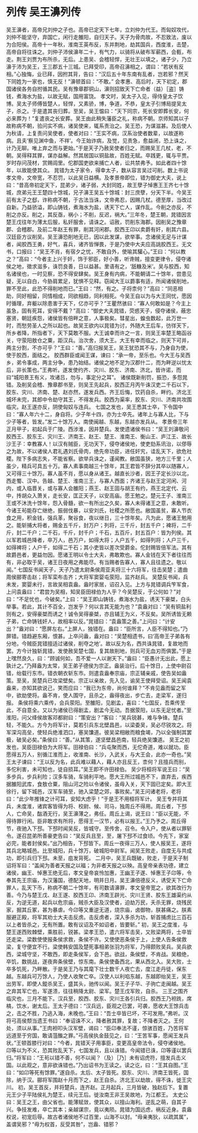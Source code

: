 # 列传 吴王濞列传
吴王濞者，高帝兄刘仲之子也。高帝已定天下七年，立刘仲为代王。而匈奴攻代，刘仲不能坚守，弃国亡，闲行走雒阳，自归天子。天子为骨肉故，不忍致法，废以为合阳侯。高帝十一年秋，淮南王英布反，东并荆地，劫其国兵，西度淮，击楚，高帝自将往诛之。刘仲子沛侯濞年二十，有气力，以骑将从破布军蕲西，会甀，布走。荆王刘贾为布所杀，无后。上患吴、会稽轻悍，无壮王以填之，诸子少，乃立濞于沛为吴王，王三郡五十三城。已拜受印，高帝召濞相之，谓曰：“若状有反相。”心独悔，业已拜，因拊其背，告曰：“汉后五十年东南有乱者，岂若邪？然天下同姓为一家也，慎无反！”濞顿首曰：“不敢。”
会孝惠、高后时，天下初定，郡国诸侯各务自拊循其民。吴有豫章郡铜山，濞则招致天下亡命者（益）［盗］铸钱，煮海水为盐，以故无赋，国用富饶。
孝文时，吴太子入见，得侍皇太子饮博。吴太子师傅皆楚人，轻悍，又素骄，博，争道，不恭，皇太子引博局提吴太子，杀之。于是遣其丧归葬。至吴，吴王愠曰：“天下同宗，死长安即葬长安，何必来葬为！”复遣丧之长安葬。吴王由此稍失藩臣之礼，称病不朝。京师知其以子故称病不朝，验问实不病，诸吴使来，辄系责治之。吴王恐，为谋滋甚。及后使人为秋请，上复责问吴使者，使者对曰：“王实不病，汉系治使者数辈，以故遂称病。且夫‘察见渊中鱼，不祥’。今王始诈病，及觉，见责急，愈益闭，恐上诛之，计乃无聊。唯上弃之而与更始。”于是天子乃赦吴使者归之，而赐吴王几杖，老，不朝。吴得释其罪，谋亦益解。然其居国以铜盐故，百姓无赋。卒践更，辄与平贾。岁时存问茂材，赏赐闾里。佗郡国吏欲来捕亡人者，讼共禁弗予。如此者四十馀年，以故能使其众。
晁错为太子家令，得幸太子，数从容言吴过可削。数上书说孝文帝，文帝宽，不忍罚，以此吴日益横。及孝景帝即位，错为御史大夫，说上曰：“昔高帝初定天下，昆弟少，诸子弱，大封同姓，故王孽子悼惠王王齐七十馀城，庶弟元王王楚四十馀城，兄子濞王吴五十馀城：封三庶孽，分天下半。今吴王前有太子之郄，诈称病不朝，于古法当诛，文帝弗忍，因赐几杖。德至厚，当改过自新。乃益骄溢，即山铸钱，煮海水为盐，诱天下亡人，谋作乱。今削之亦反，不削之亦反。削之，其反亟，祸小；不削，反迟，祸大。”三年冬，楚王朝，晁错因言楚王戊往年为薄太后服，私奸服舍，请诛之。诏赦，罚削东海郡。因削吴之豫章郡、会稽郡。及前二年赵王有罪，削其河闲郡。胶西王卬以卖爵有奸，削其六县。
汉廷臣方议削吴。吴王濞恐削地无已，因以此发谋，欲举事。念诸侯无足与计谋者，闻胶西王勇，好气，喜兵，诸齐皆惮畏，于是乃使中大夫应高誂胶西王。无文书，口报曰：“吴王不肖，有宿夕之忧，不敢自外，使喻其驩心。”王曰：“何以教之？”高曰：“今者主上兴于奸，饰于邪臣，好小善，听谗贼，擅变更律令，侵夺诸侯之地，徵求滋多，诛罚良善，日以益甚。里语有之，‘舐糠及米’。吴与胶西，知名诸侯也，一时见察，恐不得安肆矣。吴王身有内病，不能朝请二十馀年，尝患见疑，无以自白，今胁肩累足，犹惧不见释。窃闻大王以爵事有适，所闻诸侯削地，罪不至此，此恐不得削地而已。”王曰：“然，有之。子将柰何？”高曰：“同恶相助，同好相留，同情相成，同欲相趋，同利相死。今吴王自以为与大王同忧，愿因时循理，弃躯以除患害于天下，亿亦可乎？”王瞿然骇曰：“寡人何敢如是？今主上虽急，固有死耳，安得不戴？”高曰：“御史大夫晁错，荧惑天子，侵夺诸侯，蔽忠塞贤，朝廷疾怨，诸侯皆有倍畔之意，人事极矣。彗星出，蝗虫数起，此万世一时，而愁劳圣人之所以起也。故吴王欲内以晁错为讨，外随大王后车，彷徉天下，所乡者降，所指者下，天下莫敢不服。大王诚幸而许之一言，则吴王率楚王略函谷关，守荥阳敖仓之粟，距汉兵。治次舍，须大王。大王有幸而临之，则天下可并，两主分割，不亦可乎？”王曰：“善。”高归报吴王，吴王犹恐其不与，乃身自为使，使于胶西，面结之。
胶西群臣或闻王谋，谏曰：“承一帝，至乐也。今大王与吴西乡，弟令事成，两主分争，患乃始结。诸侯之地不足为汉郡什二，而为畔逆以忧太后，非长策也。”王弗听。遂发使约齐、灾川、胶东、济南、济北，皆许诺，而曰“城阳景王有义，攻诸吕，勿与，事定分之耳”。
诸侯既新削罚，振恐，多怨晁错。及削吴会稽、豫章郡书至，则吴王先起兵，胶西正月丙午诛汉吏二千石以下，胶东、灾川、济南、楚、赵亦然，遂发兵西。齐王后悔，饮药自杀，畔约。济北王城坏未完，其郎中令劫守其王，不得发兵。胶西为渠率，胶东、灾川、济南共攻围临灾。赵王遂亦反，阴使匈奴与连兵。
七国之发也，吴王悉其士卒，下令国中曰：“寡人年六十二，身自将。少子年十四，亦为士卒先。诸年上与寡人比，下与少子等者，皆发。”发二十馀万人。南使闽越、东越，东越亦发兵从。
孝景帝三年正月甲子，初起兵于广陵。西涉淮，因并楚兵。发使遗诸侯书曰：“吴王刘濞敬问胶西王、胶东王、灾川王、济南王、赵王、楚王、淮南王、衡山王、庐江王、故长沙王子：幸教寡人！以汉有贼臣，无功天下，侵夺诸侯地，使吏劾系讯治，以僇辱之为故，不以诸侯人君礼遇刘氏骨肉，绝先帝功臣，进任奸宄，诖乱天下，欲危社稷。陛下多病志失，不能省察。欲举兵诛之，谨闻教。敝国虽狭，地方三千里；人虽少，精兵可具五十万。寡人素事南越三十馀年，其王君皆不辞分其卒以随寡人，又可得三十馀万。寡人虽不肖，愿以身从诸王。越直长沙者，因王子定长沙以北，西走蜀、汉中。告越、楚王、淮南三王，与寡人西面；齐诸王与赵王定河闲、河内，或入临晋关，或与寡人会雒阳；燕王、赵王固与胡王有约，燕王北定代、云中，抟胡众入萧关，走长安，匡正天子，以安高庙。愿王勉之。楚元王子、淮南三王或不沐洗十馀年，怨入骨髓，欲一有所出之久矣，寡人未得诸王之意，未敢听。今诸王茍能存亡继绝，振弱伐暴，以安刘氏，社稷之所愿也。敝国虽贫，寡人节衣食之用，积金钱，强兵革，聚谷食，夜以继日，三十馀年矣。凡为此，愿诸王勉用之。能斩捕大将者，赐金五千斤，封万户；列将，三千斤，封五千户；裨将，二千斤，封二千户；二千石，千斤，封千户；千石，五百斤，封五百户：皆为列侯。其以军若城邑降者，卒万人，邑万户，如得大将；人户五千，如得列将；人户三千，如得裨将；人户千，如得二千石；其小吏皆以差次受爵金。佗封赐皆倍军法。其有故爵邑者，更益勿因。愿诸王明以令士大夫，弗敢欺也。寡人金钱在天下者往往而有，非必取于吴，诸王日夜用之弗能尽。有当赐者告寡人，寡人且往遗之。敬以闻。”
七国反书闻天子，天子乃遣太尉条侯周亚夫将三十六将军，往击吴楚；遣曲周侯郦寄击赵；将军栾布击齐；大将军窦婴屯荥阳，监齐赵兵。
吴楚反书闻，兵未发，窦婴未行，言故吴相袁盎。盎时家居，诏召入见。上方与晁错调兵笇军食，上问袁盎曰：“君尝为吴相，知吴臣田禄伯为人乎？今吴楚反，于公何如？”对曰：“不足忧也，今破矣。”上曰：“吴王即山铸钱，煮海水为盐，诱天下豪桀，白头举事。若此，其计不百全，岂发乎？何以言其无能为也？”袁盎对曰：“吴有铜盐利则有之，安得豪桀而诱之！诚令吴得豪桀，亦且辅王为义，不反矣。吴所诱皆无赖子弟，亡命铸钱奸人，故相率以反。”晁错曰：“袁盎策之善。”上问曰：“计安出？”盎对曰：“愿屏左右。”上屏人，独错在。盎曰：“臣所言，人臣不得知也。”乃屏错。错趋避东厢，恨甚。上卒问盎，盎对曰：“吴楚相遗书，曰‘高帝王子弟各有分地，今贼臣晁错擅适过诸侯，削夺之地’。故以反为名，西共诛晁错，复故地而罢。方今计独斩晁错，发使赦吴楚七国，复其故削地，则兵可无血刃而俱罢。”于是上嘿然良久，曰：“顾诚何如，吾不爱一人以谢天下。”盎曰：“臣愚计无出此，愿上孰计之。”乃拜盎为太常，吴王弟子德侯为宗正。盎装治行。后十馀日，上使中尉召错，绐载行东市。错衣朝衣斩东市。则遣袁盎奉宗庙，宗正辅亲戚，使告吴如盎策。至吴，吴楚兵已攻梁壁矣。宗正以亲故，先入见，谕吴王使拜受诏。吴王闻袁盎来，亦知其欲说己，笑而应曰：“我已为东帝，尚何谁拜？”不肯见盎而留之军中，欲劫使将。盎不肯，使人围守，且杀之，盎得夜出，步亡去，走梁军，遂归报。
条侯将乘六乘传，会兵荥阳。至雒阳，见剧孟，喜曰：“七国反，吾乘传至此，不自意全。又以为诸侯已得剧孟，剧孟今无动。吾据荥阳，以东无足忧者。”至淮阳，问父绛侯故客邓都尉曰：“策安出？”客曰：“吴兵锐甚，难与争锋。楚兵轻，不能久。方今为将军计，莫若引兵东北壁昌邑，以梁委吴，吴必尽锐攻之。将军深沟高垒，使轻兵绝淮泗口，塞吴馕道。彼吴梁相敝而粮食竭，乃以全强制其罢极，破吴必矣。”条侯曰：“善。”从其策，遂坚壁昌邑南，轻兵绝吴馕道。
吴王之初发也，吴臣田禄伯为大将军。田禄伯曰：“兵屯聚而西，无佗奇道，难以就功。臣愿得五万人，别循江淮而上，收淮南、长沙，入武关，与大王会，此亦一奇也。”吴王太子谏曰：“王以反为名，此兵难以藉人，藉人亦且反王，柰何？且擅兵而别，多佗利害，未可知也，徒自损耳。”吴王即不许田禄伯。
吴少将桓将军说王曰：“吴多步兵，步兵利险；汉多车骑，车骑利平地。愿大王所过城邑不下，直弃去，疾西据雒阳武库，食敖仓粟，阻山河之险以令诸侯，虽毋入关，天下固已定矣。即大王徐行，留下城邑，汉军车骑至，驰入梁楚之郊，事败矣。”吴王问诸老将，老将曰：“此少年推锋之计可耳，安知大虑乎！”于是王不用桓将军计。
吴王专并将其兵，未度淮，诸宾客皆得为将、校尉、候、司马，独周丘不得用。周丘者，下邳人，亡命吴，酤酒无行，吴王濞薄之，弗任。周丘上谒，说王曰：“臣以无能，不得待罪行闲。臣非敢求有所将，愿得王一汉节，必有以报王。”王乃予之。周丘得节，夜驰入下邳。下邳时闻吴反，皆城守。至传舍，召令。令入户，使从者以罪斩令。遂召昆弟所善豪吏告曰：“吴反兵且至，至，屠下邳不过食顷。今先下，家室必完，能者封侯矣。”出乃相告，下邳皆下。周丘一夜得三万人，使人报吴王，遂将其兵北略城邑。比至城阳，兵十馀万，破城阳中尉军。闻吴王败走，自度无与共成功，即引兵归下邳。未至，疽发背死。
二月中，吴王兵既破，败走，于是天子制诏将军曰：“盖闻为善者天报之以福；为非者天报之以殃。高皇帝亲表功德，建立诸侯，幽王、悼惠王绝无后，孝文皇帝哀怜加惠，王幽王子遂、悼惠王子卬等，令奉其先王宗庙，为汉藩国，德配天地，明并日月。吴王濞倍德反义，诱受天下亡命罪人，乱天下币，称病不朝二十馀年，有司数请濞罪，孝文皇帝宽之，欲其改行为善。今乃与楚王戊、赵王遂、胶西王卬、济南王辟光、灾川王贤、胶东王雄渠约从反，为逆无道，起兵以危宗庙，贼杀大臣及汉使者，迫劫万民，夭杀无罪，烧残民家，掘其丘冢，甚为暴虐。今卬等又重逆无道，烧宗庙，卤御物，朕甚痛之。朕素服避正殿，将军其劝士大夫击反虏。击反虏者，深入多杀为功，斩首捕虏比三百石以上者皆杀之，无有所置。敢有议诏及不如诏者，皆要斩。”
初，吴王之度淮，与楚王遂西败棘壁，乘胜前，锐甚。梁孝王恐，遣六将军击吴，又败梁两将，士卒皆还走梁。梁数使使报条侯求救，条侯不许。又使使恶条侯于上，上使人告条侯救梁，复守便宜不行。梁使韩安国及楚死事相弟张羽为将军，乃得颇败吴兵。吴兵欲西，梁城守坚，不敢西，即走条侯军，会下邑。欲战，条侯壁，不肯战。吴粮绝，卒饥，数挑战，遂夜奔条侯壁，惊东南。条侯使备西北，果从西北入。吴大败，士卒多饥死，乃畔散。于是吴王乃与其麾下壮士数千人夜亡去，度江走丹徒，保东越。东越兵可万馀人，乃使人收聚亡卒。汉使人以利啗东越，东越即绐吴王，吴王出劳军，即使人鏦杀吴王，盛其头，驰传以闻。吴王子子华、子驹亡走闽越。吴王之弃其军亡也，军遂溃，往往稍降太尉、梁军。楚王戊军败，自杀。
三王之围齐临灾也，三月不能下。汉兵至，胶西、胶东、灾川王各引兵归。胶西王乃袒跣，席槁，饮水，谢太后。王太子德曰：“汉兵远，臣观之已罢，可袭，愿收大王馀兵击之，击之不胜，乃逃入海，未晚也。”王曰：“吾士卒皆已坏，不可发用。”弗听。汉将弓高侯颓当遗王书曰：“奉诏诛不义，降者赦其罪，复故；不降者灭之。王何处，须以从事。”王肉袒叩头汉军壁，谒曰：“臣卬奉法不谨，惊骇百姓，乃苦将军远道至于穷国，敢请菹醢之罪。”弓高侯执金鼓见之，曰：“王苦军事，愿闻王发兵状。”王顿首膝行对曰：“今者，晁错天子用事臣，变更高皇帝法令，侵夺诸侯地。卬等以为不义，恐其败乱天下，七国发兵，且以诛错。今闻错已诛，卬等谨以罢兵归。”将军曰：“王茍以错不善，何不以闻？（及）［乃］未有诏虎符，擅发兵击义国。以此观之，意非欲诛错也。”乃出诏书为王读之。读之讫，曰：“王其自图。”王曰：“如卬等死有馀罪。”遂自杀。太后、太子皆死。胶东、灾川、济南王皆死，国除，纳于汉。郦将军围赵十月而下之，赵王自杀。济北王以劫故，得不诛，徙王灾川。
初，吴王首反，并将楚兵，连齐赵。正月起兵，三月皆破，独赵后下。复置元王少子平陆侯礼为楚王，续元王后。徙汝南王非王吴故地，为江都王。
太史公曰：吴王之王，由父省也。能薄赋敛，使其众，以擅山海利。逆乱之萌，自其子兴。争技发难，卒亡其本；亲越谋宗，竟以夷陨。晁错为国远虑，祸反近身。袁盎权说，初宠后辱。故古者诸侯地不过百里，山海不以封。“毋亲夷狄，以疏其属”，盖谓吴邪？“毋为权首，反受其咎”，岂盎、错邪？

